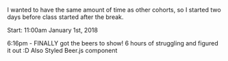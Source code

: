 I wanted to have the same amount of time as other cohorts, so I started
two days before class started after the break.

Start:
11:00am January 1st, 2018

6:16pm - FINALLY got the beers to show! 6 hours of
struggling and figured it out :D
Also Styled Beer.js component